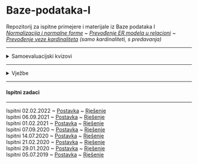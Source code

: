 # Baze-podataka-I
Repozitorij za ispitne primejere i materijale iz Baze podataka I </br>
_<a href="https://github.com/saranur/Baze-podataka-I/blob/main/Useful%20Info/Normalizacija%20i%20normalne%20forme.md">Normalizacija i normalne forme</a> ~ <a href="https://github.com/saranur/Baze-podataka-I/blob/main/Useful%20Info/Prevo%C4%91enje%20ER%20dijagrama%20u%20relacioni.md">Prevođenje ER modela u relacioni</a> ~ <a href="https://github.com/saranur/Baze-podataka-I/blob/main/Useful%20Info/Prevo%C4%91enje%20veze%20kardinaliteta.md">Prevođenje veze kardinaliteta</a> (samo kardinaliteti, s predavanja)_
<hr>
<details>
 <summary>Samoevaluacijski kvizovi</summary>
<hr>

 _Prvi samoevaluacijski kviz:_ <a href="https://www.classmarker.com/online-test/start/?quiz=qry61e7428cb21f1">Classmarker</a><br>
 _Drugi samoevaluacijski kviz:_ <a href="https://github.com/saranur/Baze-podataka-I/raw/main/Testovi/Postavke/BPI_drugi_online_test.pdf">Postavka</a> ~ <a href="https://github.com/saranur/Baze-podataka-I/raw/main/Testovi/Rje%C5%A1enja/BPI_drugi_online_test.rar">Rješenje</a></br>
 _Treći samoevaluacijski kviz:_ <a href="https://github.com/saranur/Baze-podataka-I/raw/main/Testovi/Postavke/BPI_treci_online_test.pdf">Postavka</a> ~ <a href="https://github.com/saranur/Baze-podataka-I/raw/main/Testovi/Rje%C5%A1enja/BPI_drugi_online_test.rar">Rješenje</a></br>
 
 </details>
 <hr>
 
 <details>
 <summary>Vježbe</summary>
 <hr>
 Vježba 6: <a href="https://github.com/saranur/Baze-podataka-I/raw/main/Vjezbe/Vjezba%206/Postavka_V6.zip">Postavka</a>  <a href=""> Rješenje</a><br>
 Vježba 7: <a href="https://github.com/saranur/Baze-podataka-I/raw/main/Vjezbe/Vjezba%207/Postavka_V7.zip">Postavka</a>  <a href="https://github.com/saranur/Baze-podataka-I/raw/main/Vjezbe/Vjezba%207/Rje%C5%A1enje_V7.zip"> Rješenje</a><br>
 Vježba 8: <a href="https://github.com/saranur/Baze-podataka-I/raw/main/Vjezbe/Vjezba%208/Postavka_V8.zip">Postavka</a>  <a href="https://github.com/saranur/Baze-podataka-I/raw/main/Vjezbe/Vjezba%208/Rje%C5%A1enje_V8.zip"> Rješenje</a><br>
 Vježba 9: <a href="https://github.com/saranur/Baze-podataka-I/raw/main/Vjezbe/Vjezba%209/Postavka_V9.zip">Postavka</a>  <a href="https://github.com/saranur/Baze-podataka-I/raw/main/Vjezbe/Vjezba%209/Rje%C5%A1enje_V9.zip"> Rješenje</a><br>
 Vježba 10: <a href="https://github.com/saranur/Baze-podataka-I/raw/main/Vjezbe/Vjezba%2010/Postavka_10.zip">Postavka</a>  <a href="https://github.com/saranur/Baze-podataka-I/raw/main/Vjezbe/Vjezba%2010/Rje%C5%A1enje_V10.zip"> Rješenje</a><br>
 Vježba 11: <a href="https://github.com/saranur/Baze-podataka-I/raw/main/Vjezbe/Vjezba%2011/Postavka_V11.zip">Postavka</a>  <a href="https://github.com/saranur/Baze-podataka-I/raw/main/Vjezbe/Vjezba%2011/Rje%C5%A1enja_V11.zip"> Rješenje</a><br>

 
 </details> 
 <hr>
  
  <h4>Ispitni zadaci</h4>
  <hr>
    Ispitni 02.02.2022 ~ <a href="https://github.com/saranur/Baze-podataka-I/raw/main/Ispiti/Postavke/Ispitni%2002.02.2022_Postavka.zip">Postavka</a> ~ <a href="https://github.com/saranur/Baze-podataka-I/raw/main/Ispiti/Rjesenja/Ispitni%2002.02.2022_Rje%C5%A1enje.zip">Rješenje</a></br>
  Ispitni 06.09.2021 ~  <a href="https://github.com/saranur/Baze-podataka-I/raw/main/Ispiti/Postavke/Ispitni%2006.09.2021_Postavka.zip">Postavka</a> ~  <a href="https://github.com/saranur/Baze-podataka-I/raw/main/Ispiti/Rjesenja/Ispitni%2006.09.2021_Rje%C5%A1enje.zip">Rješenje</a></br>
  Ispitni 01.02.2021 ~  <a href="https://github.com/saranur/Baze-podataka-I/raw/main/Ispiti/Postavke/Ispitni%2001.02.2021_Postavka.zip">Postavka</a> ~  <a href="https://github.com/saranur/Baze-podataka-I/raw/main/Ispiti/Rjesenja/Ispitni%2001.02.2021_Rje%C5%A1enje.zip">Rješenje</a></br> 
  Ispitni 07.09.2020 ~  <a href="https://github.com/saranur/Baze-podataka-I/raw/main/Ispiti/Postavke/Ispitni%2007.09.2020_Postavka.zip">Postavka</a> ~  <a href="">Rješenje</a></br>
  Ispitni 14.07.2020 ~  <a href="https://github.com/saranur/Baze-podataka-I/raw/main/Ispiti/Postavke/Ispitni%2014.07.2020_Postavka.zip">Postavka</a> ~  <a href="">Rješenje</a></br>
  Ispitni 21.02.2020 ~  <a href="https://github.com/saranur/Baze-podataka-I/raw/main/Ispiti/Postavke/Ispitni%2021.02.2020_Postavka.zip">Postavka</a> ~  <a href="">Rješenje</a></br>
  Ispitni 29.01.2020 ~  <a href="https://github.com/saranur/Baze-podataka-I/raw/main/Ispiti/Postavke/Ispitni%2029.01.2020_Postavka.zip">Postavka</a> ~  <a href="">Rješenje</a></br>
  Ispitni 05.07.2019 ~  <a href="https://github.com/saranur/Baze-podataka-I/raw/main/Ispiti/Postavke/Ispitni%2005.07.2019_Postavka.zip">Postavka</a> ~  <a href="">Rješenje</a></br>








  
